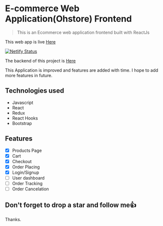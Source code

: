 # E-commerce Web Application(Ohstore) Frontend

> This is an Ecommerce web application frontend built with ReactJs

This web app is live [Here](https://ohstore.netlify.app/)

[![Netlify Status](https://api.netlify.com/api/v1/badges/82b6146c-5129-4076-9a60-2f136e489090/deploy-status)](https://app.netlify.com/sites/ohstore/deploys)

The backend of this project is [Here](https://github.com/Grandbusta/ohstore-backend)

This Application is improved and features are added with time.
I hope to add more features in future.

## Technologies used

- Javascript
- React
- Redux
- React Hooks
- Bootstrap

## Features

- [x] Products Page
- [x] Cart
- [x] Checkout
- [x] Order Placing
- [x] Login/Signup
- [ ] User dashboard
- [ ] Order Tracking
- [ ] Order Cancelation

## Don't forget to drop a star and follow me:+1:

Thanks.
